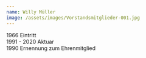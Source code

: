 ```yaml
---
name: Willy Müller
image: /assets/images/Vorstandsmitglieder-001.jpg
---
```

1966 Eintritt  
1991 - 2020 Aktuar  
1990 Ernennung zum Ehrenmitglied  
